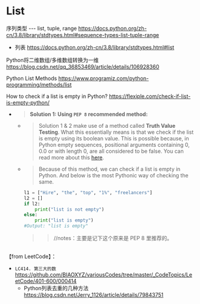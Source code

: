 
# List

序列类型 --- list, tuple, range https://docs.python.org/zh-cn/3.8/library/stdtypes.html#sequence-types-list-tuple-range
- 列表 https://docs.python.org/zh-cn/3.8/library/stdtypes.html#list

Python将二维数组/多维数组转换为一维 https://blog.csdn.net/qq_36853469/article/details/106928360

Python List Methods https://www.programiz.com/python-programming/methods/list

How to check if a list is empty in Python? https://flexiple.com/check-if-list-is-empty-python/
- > **Solution 1: Using `PEP 8` recommended method:**
  * > Solution 1 & 2 make use of a method called **Truth Value Testing**. What this essentially means is that we check if the list is empty using its boolean value. This is possible because, in Python empty sequences, positional arguments containing 0, 0.0 or with length 0, are all considered to be false. You can read more about this [here](https://docs.python.org/3/library/stdtypes.html#truth-value-testing).
  * > Because of this method, we can check if a list is empty in Python. And below is the most Pythonic way of checking the same.
    ```py
    l1 = ["Hire", "the", "top", "1%", "freelancers"]
    l2 = []
    if l2:
        print("list is not empty")
    else:
        print("list is empty")
    #Output: "list is empty"
    ```
    >> //notes：主要是记下这个原来是 PEP 8 里推荐的。

## 

【from LeetCode】：
- `LC414. 第三大的数` https://github.com/BIAOXYZ/variousCodes/tree/master/_CodeTopics/LeetCode/401-600/000414
  * Python列表去重的几种方法 https://blog.csdn.net/Jerry_1126/article/details/79843751
